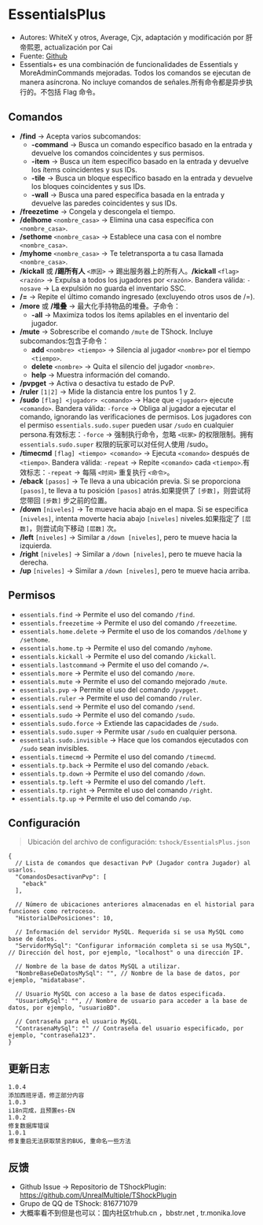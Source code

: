 # EssentialsPlus

- Autores: WhiteX y otros, Average, Cjx, adaptación y modificación por 肝帝熙恩, actualización por Cai
- Fuente: [Github](https://github.com/QuiCM/EssentialsPlus)
- Essentials+ es una combinación de funcionalidades de Essentials y MoreAdminCommands mejoradas. Todos los comandos se ejecutan de manera asíncrona. No incluye comandos de señales.所有命令都是异步执行的。不包括 Flag 命令。

## Comandos

- **/find** -> Acepta varios subcomandos:
  - **-command** -> Busca un comando específico basado en la entrada y devuelve los comandos coincidentes y sus permisos.
  - **-item** -> Busca un ítem específico basado en la entrada y devuelve los ítems coincidentes y sus IDs.
  - **-tile** -> Busca un bloque específico basado en la entrada y devuelve los bloques coincidentes y sus IDs.
  - **-wall** -> Busca una pared específica basada en la entrada y devuelve las paredes coincidentes y sus IDs.
- **/freezetime** -> Congela y descongela el tiempo.
- **/delhome** `<nombre_casa>` -> Elimina una casa específica con `<nombre_casa>`.
- **/sethome** `<nombre_casa>` -> Establece una casa con el nombre `<nombre_casa>`.
- **/myhome** `<nombre_casa>` -> Te teletransporta a tu casa llamada `<nombre_casa>`.
- **/kickall** 或 **/踢所有人** `<原因>` -> 踢出服务器上的所有人。**/kickall** `<flag> <razón>` -> Expulsa a todos los jugadores por `<razón>`. Bandera válida: `-nosave` -> La expulsión no guarda el inventario SSC.
- **/=** -> Repite el último comando ingresado (excluyendo otros usos de /=).
- **/more** 或 **/堆叠** -> 最大化手持物品的堆叠。子命令：
  - **-all** -> Maximiza todos los ítems apilables en el inventario del jugador.
- **/mute** -> Sobrescribe el comando `/mute` de TShock. Incluye subcomandos:包含子命令：
  - **add** `<nombre> <tiempo>` -> Silencia al jugador `<nombre>` por el tiempo `<tiempo>`.
  - **delete** `<nombre>` -> Quita el silencio del jugador `<nombre>`.
  - **help** -> Muestra información del comando.
- **/pvpget** -> Activa o desactiva tu estado de PvP.
- **/ruler** `[1|2]` -> Mide la distancia entre los puntos 1 y 2.
- **/sudo** `[flag] <jugador> <comando>` -> Hace que `<jugador>` ejecute `<comando>`. Bandera válida: `-force` -> Obliga al jugador a ejecutar el comando, ignorando las verificaciones de permisos. Los jugadores con el permiso `essentials.sudo.super` pueden usar `/sudo` en cualquier persona.有效标志：`-force` -> 强制执行命令，忽略 `<玩家>` 的权限限制。拥有 `essentials.sudo.super` 权限的玩家可以对任何人使用 /sudo。
- **/timecmd** `[flag] <tiempo> <comando>` -> Ejecuta `<comando>` después de `<tiempo>`. Bandera válida: `-repeat` -> Repite `<comando>` cada `<tiempo>`.有效标志：`-repeat` -> 每隔 `<时间>` 重复执行 `<命令>`。
- **/eback** `[pasos]` -> Te lleva a una ubicación previa. Si se proporciona `[pasos]`, te lleva a tu posición `[pasos]` atrás.如果提供了 `[步数]`，则尝试将您带回 `[步数]` 步之前的位置。
- **/down** `[niveles]` -> Te mueve hacia abajo en el mapa. Si se especifica `[niveles]`, intenta moverte hacia abajo `[niveles]` niveles.如果指定了 `[层数]`，则尝试向下移动 `[层数]` 次。
- **/left** `[niveles]` -> Similar a `/down [niveles]`, pero te mueve hacia la izquierda.
- **/right** `[niveles]` -> Similar a `/down [niveles]`, pero te mueve hacia la derecha.
- **/up** `[niveles]` -> Similar a `/down [niveles]`, pero te mueve hacia arriba.

## Permisos

- `essentials.find` -> Permite el uso del comando `/find`.
- `essentials.freezetime` -> Permite el uso del comando `/freezetime`.
- `essentials.home.delete` -> Permite el uso de los comandos `/delhome` y `/sethome`.
- `essentials.home.tp` -> Permite el uso del comando `/myhome`.
- `essentials.kickall` -> Permite el uso del comando `/kickall`.
- `essentials.lastcommand` -> Permite el uso del comando `/=`.
- `essentials.more` -> Permite el uso del comando `/more`.
- `essentials.mute` -> Permite el uso del comando mejorado `/mute`.
- `essentials.pvp` -> Permite el uso del comando `/pvpget`.
- `essentials.ruler` -> Permite el uso del comando `/ruler`.
- `essentials.send` -> Permite el uso del comando `/send`.
- `essentials.sudo` -> Permite el uso del comando `/sudo`.
- `essentials.sudo.force` -> Extiende las capacidades de `/sudo`.
- `essentials.sudo.super` -> Permite usar `/sudo` en cualquier persona.
- `essentials.sudo.invisible` -> Hace que los comandos ejecutados con `/sudo` sean invisibles.
- `essentials.timecmd` -> Permite el uso del comando `/timecmd`.
- `essentials.tp.back` -> Permite el uso del comando `/eback`.
- `essentials.tp.down` -> Permite el uso del comando `/down`.
- `essentials.tp.left` -> Permite el uso del comando `/left`.
- `essentials.tp.right` -> Permite el uso del comando `/right`.
- `essentials.tp.up` -> Permite el uso del comando `/up`.

## Configuración

> Ubicación del archivo de configuración: `tshock/EssentialsPlus.json`

```json5
{
  // Lista de comandos que desactivan PvP (Jugador contra Jugador) al usarlos.
  "ComandosDesactivanPvp": [
    "eback"
  ],

  // Número de ubicaciones anteriores almacenadas en el historial para funciones como retroceso.
  "HistorialDePosiciones": 10,

  // Información del servidor MySQL. Requerida si se usa MySQL como base de datos.
  "ServidorMySql": "Configurar información completa si se usa MySQL", // Dirección del host, por ejemplo, "localhost" o una dirección IP.

  // Nombre de la base de datos MySQL a utilizar.
  "NombreBaseDeDatosMySql": "", // Nombre de la base de datos, por ejemplo, "midatabase".

  // Usuario MySQL con acceso a la base de datos especificada.
  "UsuarioMySql": "", // Nombre de usuario para acceder a la base de datos, por ejemplo, "usuarioBD".

  // Contraseña para el usuario MySQL.
  "ContrasenaMySql": "" // Contraseña del usuario especificado, por ejemplo, "contraseña123".
}
```

## 更新日志

```
1.0.4
添加西班牙语，修正部分内容
1.0.3
i18n完成，且预置es-EN
1.0.2
修复数据库错误
1.0.1 
修复重启无法获取禁言的BUG, 重命名一些方法
```

## 反馈

- Github Issue -> Repositorio de TShockPlugin: https://github.com/UnrealMultiple/TShockPlugin
- Grupo de QQ de TShock: 816771079
- 大概率看不到但是也可以：国内社区trhub.cn ，bbstr.net , tr.monika.love
